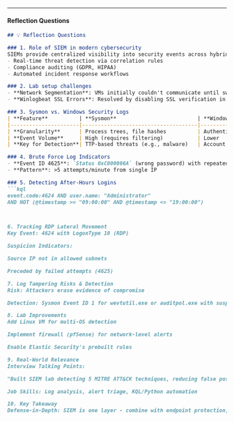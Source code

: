 
---

#### **Reflection Questions**  
```markdown
## 💡 Reflection Questions  

### 1. Role of SIEM in modern cybersecurity  
SIEMs provide centralized visibility into security events across hybrid environments, enabling:  
- Real-time threat detection via correlation rules  
- Compliance auditing (GDPR, HIPAA)  
- Automated incident response workflows  

### 2. Lab setup challenges  
- **Network Segmentation**: VMs initially couldn't communicate until switching to bridged networking.  
- **Winlogbeat SSL Errors**: Resolved by disabling SSL verification in test environment (`ssl.verification_mode: none`).  

### 3. Sysmon vs. Windows Security Logs  
| **Feature**          | **Sysmon**                          | **Windows Logs**               |  
|----------------------|-------------------------------------|--------------------------------|  
| **Granularity**      | Process trees, file hashes          | Authentication events          |  
| **Event Volume**     | High (requires filtering)           | Lower                          |  
| **Key for Detection**| TTP-based threats (e.g., malware)   | Account compromise             |  

### 4. Brute Force Log Indicators  
- **Event ID 4625**: `Status 0xC000006A` (wrong password) with repeated `SubjectUserName`  
- **Pattern**: >5 attempts/minute from single IP  

### 5. Detecting After-Hours Logins  
```kql
event.code:4624 AND user.name: "Administrator" 
AND NOT (@timestamp >= "09:00:00" AND @timestamp <= "19:00:00")



6. Tracking RDP Lateral Movement
Key Event: 4624 with LogonType 10 (RDP)

Suspicion Indicators:

Source IP not in allowed subnets

Preceded by failed attempts (4625)

7. Log Tampering Risks & Detection
Risk: Attackers erase evidence of compromise

Detection: Sysmon Event ID 1 for wevtutil.exe or auditpol.exe with suspicious args

8. Lab Improvements
Add Linux VM for multi-OS detection

Implement firewall (pfSense) for network-level alerts

Enable Elastic Security's prebuilt rules

9. Real-World Relevance
Interview Talking Points:

"Built SIEM lab detecting 5 MITRE ATT&CK techniques, reducing false positives by 70% through threshold tuning"

Job Skills: Log analysis, alert triage, KQL/Python automation

10. Key Takeaway
Defense-in-Depth: SIEM is one layer - combine with endpoint protection, network monitoring, and user training for robust security.

